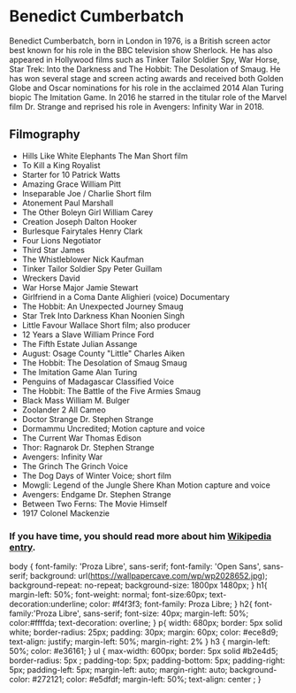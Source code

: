 <!DOCTYPE html>
<html>
    <head>
            <link rel="stylesheet" href="style.css">
      <link href="https://fonts.googleapis.com/css?family=Open+Sans|Proza+Libre&display=swap" rel="stylesheet">
            <h1> Benedict Cumberbatch</h1>   
            <title>Benedict Cumberbatch</title>
    </head>
    <body> 
<p>
        Benedict Cumberbatch, born in London in 1976, is a British screen actor best known for his role in the BBC television show Sherlock. He has also appeared in Hollywood films such as Tinker Tailor Soldier Spy, War Horse, Star Trek: Into the Darkness and The Hobbit: The Desolation of Smaug. He has won several stage and screen acting awards and received both Golden Globe and Oscar nominations for his role in the acclaimed 2014 Alan Turing biopic The Imitation Game. In 2016 he starred in the titular role of the Marvel film Dr. Strange and reprised his role in Avengers: Infinity War in 2018.
</p>
<h2>Filmography</h2>
<ul>   
        <li>Hills Like White Elephants	The Man	Short film	 </li>
        <li>	To Kill a King	Royalist </li>
        <li>	Starter for 10	Patrick Watts	</li>
        <li>Amazing Grace	William Pitt	</li>	
        <li>	Inseparable	Joe / Charlie	Short film	</li>
        <li> Atonement	Paul Marshall		</li>
        <li>	The Other Boleyn Girl	William Carey	</li>
        <li>	Creation	Joseph Dalton Hooker		</li>
        <li>Burlesque Fairytales	Henry Clark	</li>
        <li>	Four Lions	Negotiator		</li>
        <li>Third Star	James		</li>
        <li>The Whistleblower	Nick Kaufman		</li>
        <li>	Tinker Tailor Soldier Spy	Peter Guillam		</li>
        <li>Wreckers	David		</li>
        <li>War Horse	Major Jamie Stewart		</li>
        <li>	Girlfriend in a Coma	Dante Alighieri (voice)	Documentary	</li>
        <li>The Hobbit: An Unexpected Journey	Smaug </li>
        <li>	Star Trek Into Darkness	Khan Noonien Singh	</li>
        <li>Little Favour	Wallace	Short film; also producer	</li>
        <li>12 Years a Slave	William Prince Ford	</li>
        <li>The Fifth Estate	Julian Assange		</li>
        <li>August: Osage County	"Little" Charles Aiken		</li>
        <li>The Hobbit: The Desolation of Smaug	Smaug</li>
        <li>	The Imitation Game	Alan Turing		</li>
        <li>Penguins of Madagascar	Classified	Voice	</li>
        <li>The Hobbit: The Battle of the Five Armies	Smaug</li>
        <li>Black Mass	William M. Bulger	</li>
        <li>Zoolander 2	All	Cameo	</li>
        <li>Doctor Strange	Dr. Stephen Strange		</li>
        <li>Dormammu	Uncredited; Motion capture and voice</li>
        <li>	The Current War	Thomas Edison		</li>
        <li>Thor: Ragnarok	Dr. Stephen Strange		</li>
        <li>Avengers: Infinity War		</li>
        <li>The Grinch	The Grinch	Voice	</li>
        <li>The Dog Days of Winter	Voice; short film	</li>
        <li>Mowgli: Legend of the Jungle	Shere Khan	Motion capture and voice</li>
        <li>Avengers: Endgame	Dr. Stephen Strange		</li>
        <li>Between Two Ferns: The Movie	Himself		</li>
        <li>1917	Colonel Mackenzie		</li>
</ul>
<h3>If you have time, you should read more about him <a href="https://en.wikipedia.org/wiki/List_of_Benedict_Cumberbatch_performances" target="_blank">Wikipedia entry</a>.</h3>
</body>
    </html>

body {
  font-family: 'Proza Libre', sans-serif;
font-family: 'Open Sans', sans-serif;
  background: url(https://wallpapercave.com/wp/wp2028652.jpg);
   background-repeat: no-repeat;
  background-size: 1800px 1480px;
  }
h1{
  margin-left: 50%;
  font-weight: normal;
  font-size:60px;
  text-decoration:underline;
  color: #f4f3f3;
  font-family: Proza Libre;
}
h2{
  font-family:'Proza Libre', sans-serif;
  font-size: 40px;
  margin-left: 50%;
  color:#ffffda;
  text-decoration: overline;
}
p{
  width: 680px;
  border: 5px solid white;
  border-radius: 25px;
  padding: 30px;
  margin: 60px;
   color: #ece8d9;
      text-align: justify;
      margin-left: 50%;
  margin-right: 2%
}
h3 {
  margin-left: 50%;
  color: #e36161;
}
   ul {
    max-width: 600px;
     border: 5px solid #b2e4d5;
     border-radius: 5px ;
     padding-top: 5px;
     padding-bottom: 5px;
     padding-right: 5px;
     padding-left: 5px;
     margin-left: auto;
     margin-right: auto;
     background-color: #272121;
      color: #e5dfdf;
   margin-left: 50%;
      text-align: center ;
    } 
    
  

